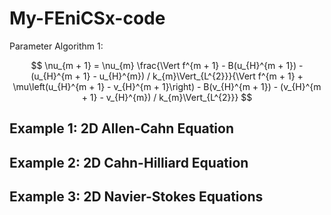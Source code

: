 # My-FEniCSx-code

Parameter Algorithm 1:

$$
\nu_{m + 1} = \nu_{m} \frac{\Vert f^{m + 1} - B(u_{H}^{m + 1}) - (u_{H}^{m + 1} - u_{H}^{m}) / k_{m}\Vert_{L^{2}}}{\Vert f^{m + 1} + \mu\left(u_{H}^{m + 1} - v_{H}^{m + 1}\right) - B(v_{H}^{m + 1}) - (v_{H}^{m + 1} - v_{H}^{m}) / k_{m}\Vert_{L^{2}}}
$$


## Example 1: 2D Allen-Cahn Equation

## Example 2: 2D Cahn-Hilliard Equation

## Example 3: 2D Navier-Stokes Equations
